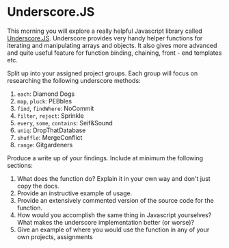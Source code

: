# Underscore.JS

This morning you will explore a really helpful Javascript library
called [Underscore.JS](http://underscorejs.org/). Underscore provides
very handy helper functions for iterating and manipulating arrays and
objects. It also gives more advanced and quite useful feature for
function binding, chaining, front - end templates etc. 

Split up into your assigned project groups. Each group will focus on
researching the following underscore methods:

1. `each`: Diamond Dogs
2. `map`, `pluck`: PEBbles
3. `find`, `findWhere`: NoCommit
4. `filter`, `reject`: Sprinkle
5. `every`, `some`, `contains`: Seif&Sound
6. `uniq`: DropThatDatabase
7. `shuffle`: MergeConflict
8. `range`: Gitgardeners

Produce a write up of your findings. Include at minimum the following sections:

1. What does the function do? Explain it in your own way and don't
   just copy the docs.
2. Provide an instructive example of usage.
3. Provide an extensively  commented version of the source code for
   the function. 
4. How would you accomplish the same thing in Javascript yourselves?
   What makes the underscore implementation better (or worse)?
5. Give an example of where you would use the function in any of your
   own projects, assignments
